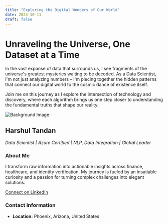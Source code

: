 ```yaml
---
title: "Exploring the Digital Wonders of Our World"
date: 2024-10-11
draft: false
---
```


<div class="content-wrapper">

<div class="hero-section">

# Unraveling the Universe, One Dataset at a Time

In the vast expanse of data that surrounds us, I see fragments of the universe's greatest mysteries waiting to be decoded. As a Data Scientist, I'm not just analyzing numbers – I'm piecing together the hidden patterns that connect our digital world to the cosmic dance of existence itself.

Join me on this journey as I explore the intersection of technology and discovery, where each algorithm brings us one step closer to understanding the fundamental truths that shape our reality.

![Background Image](images/IMG_2829.JPG)

</div>

<div class="profile-section">

## Harshul Tandan
*Data Scientist | Azure Certified | NLP, Data Integration | Global Leader*

<div class="about-me">

### About Me
I transform raw information into actionable insights across finance, healthcare, and identity verification. My journey is fueled by an insatiable curiosity and a passion for turning complex challenges into elegant solutions.

</div>

<div class="social-links">

[Connect on LinkedIn](https://www.linkedin.com/in/harshul-tandan/)

</div>

<div class="contact-info">

### Contact Information
- **Location:** Phoenix, Arizona, United States

</div>

</div>

</div>
